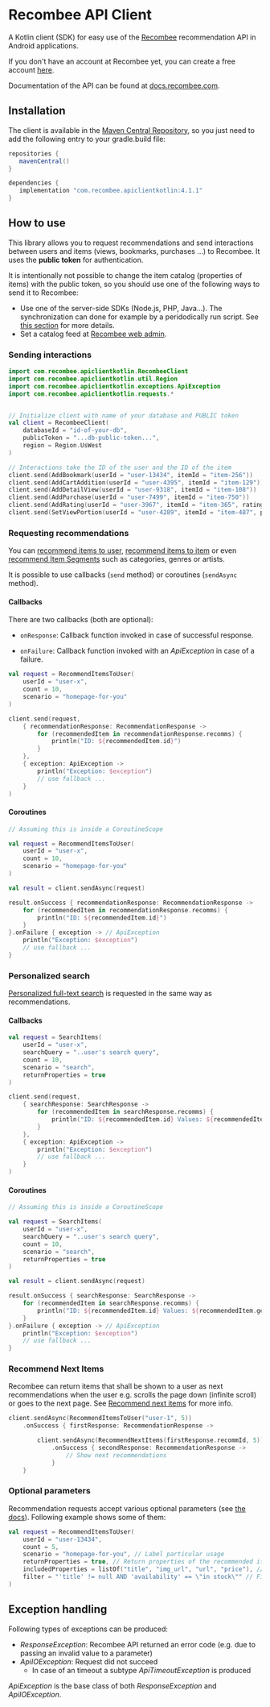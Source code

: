 # Recombee API Client

A Kotlin client (SDK) for easy use of the [Recombee](https://www.recombee.com/) recommendation API in Android applications.

If you don't have an account at Recombee yet, you can create a free account [here](https://www.recombee.com/).

Documentation of the API can be found at [docs.recombee.com](https://docs.recombee.com/).

## Installation

The client is available in the [Maven Central Repository](https://mvnrepository.com/artifact/com.recombee/apiclientkotlin/), so you just need to add the following entry to your gradle.build file:

```gradle
repositories {
   mavenCentral()
}

dependencies {
   implementation "com.recombee.apiclientkotlin:4.1.1"
}
```

## How to use

This library allows you to request recommendations and send interactions between users and items (views, bookmarks, purchases ...) to Recombee. It uses the **public token** for authentication.

It is intentionally not possible to change the item catalog (properties of items) with the public token, so you should use one of the following ways to send it to Recombee:

 - Use one of the server-side SDKs (Node.js, PHP, Java...). The synchronization can done for example by a peridodically run script. See [this section](https://docs.recombee.com/gettingstarted.html#managing-item-catalog) for more details.
 - Set a catalog feed at [Recombee web admin](https://admin.recombee.com/).

### Sending interactions

```kotlin
import com.recombee.apiclientkotlin.RecombeeClient
import com.recombee.apiclientkotlin.util.Region
import com.recombee.apiclientkotlin.exceptions.ApiException
import com.recombee.apiclientkotlin.requests.*


// Initialize client with name of your database and PUBLIC token
val client = RecombeeClient(
    databaseId = "id-of-your-db",
    publicToken = "...db-public-token...",
    region = Region.UsWest
)

// Interactions take the ID of the user and the ID of the item
client.send(AddBookmark(userId = "user-13434", itemId = "item-256"))
client.send(AddCartAddition(userId = "user-4395", itemId = "item-129"))
client.send(AddDetailView(userId = "user-9318", itemId = "item-108"))
client.send(AddPurchase(userId = "user-7499", itemId = "item-750"))
client.send(AddRating(userId = "user-3967", itemId = "item-365", rating = 0.5))
client.send(SetViewPortion(userId = "user-4289", itemId = "item-487", portion = 0.3))
```

### Requesting recommendations

You can [recommend items to user](https://docs.recombee.com/api.html#recommend-items-to-user), [recommend items to item](https://docs.recombee.com/api.html#recommend-items-to-item) or even [recommend Item Segments](https://docs.recombee.com/api#recommend-item-segments-to-user) such as categories, genres or artists.

It is possible to use callbacks (`send` method) or coroutines (`sendAsync` method).

#### Callbacks

There are two callbacks (both are optional):
- `onResponse`: Callback function invoked in case of successful response.

- `onFailure`: Callback function invoked with an *ApiException* in case of a failure.

```kotlin
val request = RecommendItemsToUser(
    userId = "user-x", 
    count = 10, 
    scenario = "homepage-for-you"
)

client.send(request,
    { recommendationResponse: RecommendationResponse ->
        for (recommendedItem in recommendationResponse.recomms) {
            println("ID: ${recommendedItem.id}")
        }
    },
    { exception: ApiException ->
        println("Exception: $exception")
        // use fallback ...
    }
)
```


#### Coroutines

```kotlin
// Assuming this is inside a CoroutineScope

val request = RecommendItemsToUser(
    userId = "user-x", 
    count = 10, 
    scenario = "homepage-for-you"
)

val result = client.sendAsync(request)

result.onSuccess { recommendationResponse: RecommendationResponse ->
    for (recommendedItem in recommendationResponse.recomms) {
        println("ID: ${recommendedItem.id}")
    }
}.onFailure { exception -> // ApiException
    println("Exception: $exception")
    // use fallback ...
}

```

### Personalized search

[Personalized full-text search](https://docs.recombee.com/api.html#search-items) is requested in the same way as recommendations.

#### Callbacks

```kotlin
val request = SearchItems(
    userId = "user-x",
    searchQuery = "..user's search query",
    count = 10,
    scenario = "search",
    returnProperties = true
)

client.send(request,
    { searchResponse: SearchResponse ->
        for (recommendedItem in searchResponse.recomms) {
            println("ID: ${recommendedItem.id} Values: ${recommendedItem.getValues()}")
        }
    },
    { exception: ApiException ->
        println("Exception: $exception")
        // use fallback ...
    }
)
```


#### Coroutines

```kotlin
// Assuming this is inside a CoroutineScope

val request = SearchItems(
    userId = "user-x",
    searchQuery = "..user's search query",
    count = 10,
    scenario = "search",
    returnProperties = true
)

val result = client.sendAsync(request)

result.onSuccess { searchResponse: SearchResponse ->
    for (recommendedItem in searchResponse.recomms) {
        println("ID: ${recommendedItem.id} Values: ${recommendedItem.getValues()}")
    }
}.onFailure { exception -> // ApiException
    println("Exception: $exception")
    // use fallback ...
}
```

### Recommend Next Items

Recombee can return items that shall be shown to a user as next recommendations when the user e.g. scrolls the page down (infinite scroll) or goes to the next page. See [Recommend next items](https://docs.recombee.com/api.html#recommend-next-items) for more info.

```kotlin
client.sendAsync(RecommendItemsToUser("user-1", 5))
    .onSuccess { firstResponse: RecommendationResponse ->

        client.sendAsync(RecommendNextItems(firstResponse.recommId, 5))
            .onSuccess { secondResponse: RecommendationResponse ->
                // Show next recommendations
            }
    }
```

### Optional parameters

Recommendation requests accept various optional parameters (see [the docs](https://docs.recombee.com/api.html#recommendations)). Following example shows some of them:

```kotlin
val request = RecommendItemsToUser(
    userId = "user-13434",
    count = 5,
    scenario = "homepage-for-you", // Label particular usage
    returnProperties = true, // Return properties of the recommended items
    includedProperties = listOf("title", "img_url", "url", "price"), // Properties to be included in the response
    filter = "'title' != null AND 'availability' == \"in stock\"" // Filter condition
)
```

## Exception handling

Following types of exceptions can be produced:
- *ResponseException*: Recombee API returned an error code (e.g. due to passing an invalid value to a parameter)
- *ApiIOException*: Request did not succeed
  - In case of an timeout a subtype *ApiTimeoutException* is produced

*ApiException* is the base class of both *ResponseException* and *ApiIOException*.
